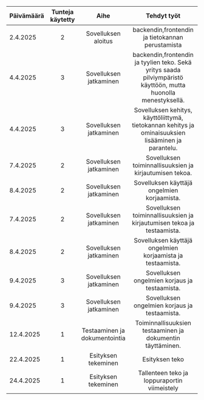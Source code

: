 | Päivämäärä  | Tunteja käytetty | Aihe | Tehdyt työt |  
| :---  |     :---:      |     :---:      |     :---:      |
| 2.4.2025 | 2 |  Sovelluksen aloitus |  backendin,frontendin ja tietokannan perustamista |
| 4.4.2025 | 3 |  Sovelluksen jatkaminen |  backendin,frontendin ja tyylien teko. Sekä yritys saada pilviympäristö käyttöön, mutta huonolla menestyksellä. |
| 4.4.2025 | 3 |  Sovelluksen jatkaminen |  Sovelluksen kehitys, käyttöliittymä, tietokannan kehitys ja ominaisuuksien lisääminen ja parantelu. |
| 7.4.2025 | 2 |  Sovelluksen jatkaminen |  Sovelluksen toiminnallisuuksien ja kirjautumisen tekoa. |
| 8.4.2025 | 2 |  Sovelluksen jatkaminen |  Sovelluksen käyttäjä ongelmien korjaamista. |
| 7.4.2025 | 2 |  Sovelluksen jatkaminen |  Sovelluksen toiminnallisuuksien ja kirjautumisen tekoa ja testaamista. |
| 8.4.2025 | 2 |  Sovelluksen jatkaminen |  Sovelluksen käyttäjä ongelmien korjaamista ja testaamista. |
| 9.4.2025 | 3 |  Sovelluksen jatkaminen |  Sovelluksen ongelmien korjaus ja testaamista. |
| 9.4.2025 | 3 |  Sovelluksen jatkaminen |  Sovelluksen ongelmien korjaus ja testaamista. |
| 12.4.2025 | 1 |  Testaaminen ja dokumentointia |  Toiminnallisuuksien testaaminen ja dokumentin täyttäminen. |
| 22.4.2025 | 1 |  Esityksen tekeminen |  Esityksen teko |
| 24.4.2025 | 1 |  Esityksen tekeminen |  Tallenteen teko ja loppuraportin viimeistely |
